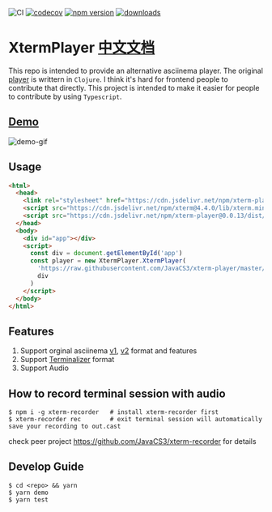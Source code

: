 ![CI](https://github.com/JavaCS3/xterm-player/workflows/CI/badge.svg)
[![codecov](https://codecov.io/gh/JavaCS3/xterm-player/branch/master/graph/badge.svg)](https://codecov.io/gh/JavaCS3/xterm-player)
[![npm version](https://img.shields.io/npm/v/xterm-player)](https://www.npmjs.com/package/xterm-player)
[![downloads](https://img.shields.io/npm/dw/xterm-player)](https://www.npmjs.com/package/xterm-player)

# XtermPlayer [中文文档](./README.zh.md)

This repo is intended to provide an alternative asciinema player. The original [player](https://github.com/asciinema/asciinema-player) is writtern in `Clojure`. I think it's hard for frontend people to contribute that directly. This project is intended to make it easier for people to contribute by using `Typescript`.

## [Demo](https://javacs3.github.io/xterm-player/)

![demo-gif](https://user-images.githubusercontent.com/4168698/77246289-beaeac00-6c60-11ea-93eb-c10506fe484e.gif)

## Usage

```html
<html>
  <head>
    <link rel="stylesheet" href="https://cdn.jsdelivr.net/npm/xterm-player@0.0.13/dist/css/xterm-player.min.css" />
    <script src="https://cdn.jsdelivr.net/npm/xterm@4.4.0/lib/xterm.min.js"></script>
    <script src="https://cdn.jsdelivr.net/npm/xterm-player@0.0.13/dist/js/xterm-player.min.js"></script>
  </head>
  <body>
    <div id="app"></div>
    <script>
      const div = document.getElementById('app')
      const player = new XtermPlayer.XtermPlayer(
        'https://raw.githubusercontent.com/JavaCS3/xterm-player/master/assets/1.cast',
        div
      )
    </script>
  </body>
</html>
```

## Features

1. Support orginal asciinema [v1](https://github.com/asciinema/asciinema/blob/develop/doc/asciicast-v1.md), [v2](https://github.com/asciinema/asciinema/blob/develop/doc/asciicast-v2.md) format and features
2. Support [Terminalizer](https://github.com/faressoft/terminalizer-player) format
3. Support Audio

## How to record terminal session with audio

```shell
$ npm i -g xterm-recorder   # install xterm-recorder first
$ xterm-recorder rec        # exit terminal session will automatically save your recording to out.cast
```
check peer project https://github.com/JavaCS3/xterm-recorder for details

## Develop Guide

```shell
$ cd <repo> && yarn
$ yarn demo
$ yarn test
```
